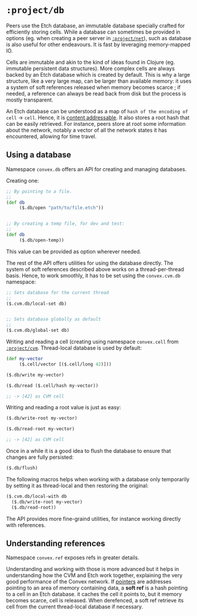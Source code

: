 # `:project/db`

Peers use the Etch database, an immutable database specially crafted for efficiently storing cells. While a database can sometimes
be provided in options (eg. when creating a peer server in [`:project/net`](../net)), such as database is also useful for other
endeavours. It is fast by leveraging memory-mapped IO.

Cells are immutable and akin to the kind of ideas found in Clojure (eg. immutable persistent data structures). More complex cells
are always backed by an Etch database which is created by default. This is why a large structure, like a very large map, can be larger
than available memory: it uses a system of soft references released when memory becomes scarce ; if needed, a reference can always
be read back from disk but the process is mostly transparent.

An Etch database can be understood as a map of `hash of the encoding of cell` -> `cell`. Hence, it is [content addressable](https://en.wikipedia.org/wiki/Content-addressable_storage).
It also stores a root hash that can be easily retrieved. For instance, peers store at root some information about the network, notably a 
vector of all the network states it has encountered, allowing for time travel.


## Using a database

Namespace `convex.db` offers an API for creating and managing databases.

Creating one:

```clojure
;; By pointing to a file.
;;
(def db
     ($.db/open "path/to/file.etch"))


;; By creating a temp file, for dev and test:
;;
(def db
     ($.db/open-temp))
```

This value can be provided as option wherever needed.

The rest of the API offers utilities for using the database directly. The system of soft references described above works
on a thread-per-thread basis. Hence, to work smoothly, it has to be set using the `convex.cvm.db` namespace:

```clojure
;; Sets database for the current thread
;;
($.cvm.db/local-set db)


;; Sets database globally as default
;;
($.cvm.db/global-set db)
```

Writing and reading a cell (creating using namespace `convex.cell` from [`:project/cvm`](../cvm). Thread-local database is
used by default:

```clojure
(def my-vector
     ($.cell/vector [($.cell/long 42)]))

($.db/write my-vector)

($.db/read ($.cell/hash my-vector))

;; -> [42] as CVM cell
```

Writing and reading a root value is just as easy:

```clojure
($.db/write-root my-vector)

($.db/read-root my-vector)

;; -> [42] as CVM cell
```

Once in a while it is a good idea to flush the database to ensure that changes are fully persisted:

```clojure
($.db/flush)
```

The following macros helps when working with a database only temporarily by setting it as thread-local and then restoring
the original:

```clojure
($.cvm.db/local-with db
  ($.db/write-root my-vector)
  ($.db/read-root))
```

The API provides more fine-graind utilities, for instance working directly with references.


## Understanding references

Namespace `convex.ref` exposes refs in greater details.

Understanding and working with those is more advanced but it helps in understanding how the CVM and Etch work together, explaining
the very good performance of the Convex network. If [pointers](https://en.wikipedia.org/wiki/Pointer_(computer_programming)) are
addresses pointing to an area of memory containing data, a **soft ref** is a hash pointing to a cell in an Etch database. it caches
the cell it points to, but it memory becomes scarce, cell is released. When derefenced, a soft ref retrieve its cell from the
current thread-local database if necessary.
